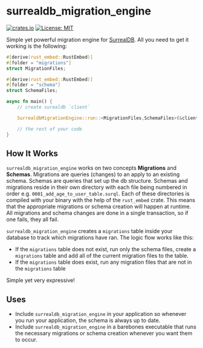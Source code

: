 # surrealdb_migration_engine

[![crates.io](https://img.shields.io/crates/v/surrealdb_migration_engine.svg)](https://crates.io/crates/surrealdb_migration_engine)
[![License: MIT](https://img.shields.io/badge/license-MIT-purple.svg)](https://opensource.org/licenses/MIT)

Simple yet powerful migration engine for [SurrealDB](https://github.com/surrealdb/surrealdb). All you need to get it working is the following:
```rust
#[derive(rust_embed::RustEmbed)]
#[folder = "migrations"]
struct MigrationFiles;

#[derive(rust_embed::RustEmbed)]
#[folder = "schema"]
struct SchemaFiles;

async fn main() {
    // create surealdb `client`

    SurrealdbMigrationEngine::run::<MigrationFiles,SchemaFiles>(&client).await?;

    // the rest of your code
}
```
## How It Works
`surrealdb_migration_engine` works on two concepts **Migrations** and **Schemas**. Migrations are queries (changes) to an apply to an existing schema. Schemas are queries that set up the db structure. Schemas and migrations reside in their own directory with each file being numbered in order e.g. `0001_add_age_to_user_table.surql`. Each of these directories is compiled with your binary with the help of the `rust_embed` crate. This means that the appropriate migrations or schema creation will happen at runtime. All migrations and schema changes are done in a single transaction, so if one fails, they all fail.

`surrealdb_migration_engine` creates a `migrations` table inside your database to track which migrations have ran. The logic flow works like this: 
- If the `migrations` table does not exist, run only the schema files, create a `migrations` table and add all of the current migration files to the table.
- If the `migrations` table does exist, run any migration files that are not in the `migrations` table

Simple yet very expressive!

## Uses
- Include `surrealdb_migration_engine` in your application so whenever you run your application, the schema is always up to date.
- Include `surrealdb_migration_engine` in a barebones executable that runs the necessary migrations or schema creation whenever you want them to occur.
